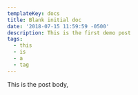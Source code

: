 ```yaml
---
templateKey: docs
title: Blank initial doc
date: '2018-07-15 11:59:59 -0500'
description: This is the first demo post
tags:
  - this
  - is
  - a
  - tag
---
```

This is the post body,
